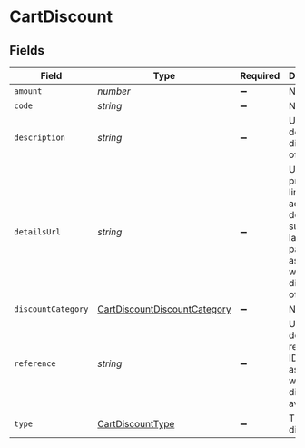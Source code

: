 # CartDiscount


## Fields

| Field                                                                                                        | Type                                                                                                         | Required                                                                                                     | Description                                                                                                  | Example                                                                                                      |
| ------------------------------------------------------------------------------------------------------------ | ------------------------------------------------------------------------------------------------------------ | ------------------------------------------------------------------------------------------------------------ | ------------------------------------------------------------------------------------------------------------ | ------------------------------------------------------------------------------------------------------------ |
| `amount`                                                                                                     | *number*                                                                                                     | :heavy_minus_sign:                                                                                           | N/A                                                                                                          | 100                                                                                                          |
| `code`                                                                                                       | *string*                                                                                                     | :heavy_minus_sign:                                                                                           | N/A                                                                                                          | SUMMER10DISCOUNT                                                                                             |
| `description`                                                                                                | *string*                                                                                                     | :heavy_minus_sign:                                                                                           | Used to define the discount offering.                                                                        | 10% off our summer collection                                                                                |
| `detailsUrl`                                                                                                 | *string*                                                                                                     | :heavy_minus_sign:                                                                                           | Used to provide a link to additional details, such as a landing page, associated with the discount offering. | https://boltswagstore.com/SUMMERSALE                                                                         |
| `discountCategory`                                                                                           | [CartDiscountDiscountCategory](../../models/shared/cartdiscountdiscountcategory.md)                          | :heavy_minus_sign:                                                                                           | N/A                                                                                                          |                                                                                                              |
| `reference`                                                                                                  | *string*                                                                                                     | :heavy_minus_sign:                                                                                           | Used to define the reference ID associated with the discount available.                                      | DISC-1234                                                                                                    |
| `type`                                                                                                       | [CartDiscountType](../../models/shared/cartdiscounttype.md)                                                  | :heavy_minus_sign:                                                                                           | The type of discount.                                                                                        | percentage                                                                                                   |